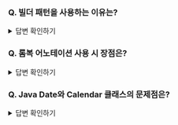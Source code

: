 ### Q. 빌더 패턴을 사용하는 이유는?

<details>
<summary>답변 확인하기</summary>
  
```
생성자나 빌더나 생성 시점에 값을 채워주는 역할은 같지만,
생성자의 경우 작성 시 지금 채워야 할 필드가 무엇인지 명확히 확인할 수 없다.
하지만 빌더의 경우 어느 필드에 어떤 값을 채워야할지 명확하게 인지할 수 있다.

또한, 롬복 빌더 어노테이션까지 사용하면 필드가 변경되어도 생성자를 수정하거나 새로 만들 필요 없이 유연하게 대응할 수 있다.
```
  
</details>

### Q. 롬복 어노테이션 사용 시 장점은?

<details>
<summary>답변 확인하기</summary>
  
```
상태나 기능 등이 추가되거나 변경되었을 때 이에 의존되는 코드(Getter, 생성자 등)들을 수정하지 않아도 되는 장점이 있음
```
  
</details>

### Q. Java Date와 Calendar 클래스의 문제점은?

<details>
<summary>답변 확인하기</summary>
  
```
불변(변경이 불가능한) 객체가 아니라 멀티스레드 환경에서 문제가 발생할 수 있음

Calendar는 월 값 설계가 잘못됨
예를 들어, 10월을 나타내는 Calendar.OCTOBER의 숫자 값은 9이다.
```
  
</details>
